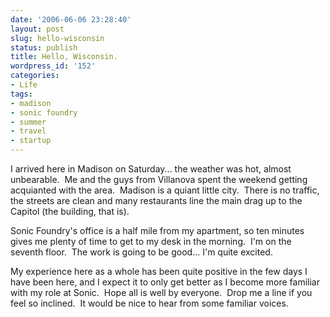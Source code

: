 ```yaml
---
date: '2006-06-06 23:28:40'
layout: post
slug: hello-wisconsin
status: publish
title: Hello, Wisconsin.
wordpress_id: '152'
categories:
- Life
tags:
- madison
- sonic foundry
- summer
- travel
- startup
---
```


I arrived here in Madison on Saturday... the weather was hot, almost unbearable.  Me and the guys from Villanova spent the weekend getting acquianted with the area.  Madison is a quiant little city.  There is no traffic, the streets are clean and many restaurants line the main drag up to the Capitol (the building, that is).

Sonic Foundry's office is a half mile from my apartment, so ten minutes gives me plenty of time to get to my desk in the morning.  I'm on the seventh floor.  The work is going to be good... I'm quite excited.

My experience here as a whole has been quite positive in the few days I have been here, and I expect it to only get better as I become more familiar with my role at Sonic.  Hope all is well by everyone.  Drop me a line if you feel so inclined.  It would be nice to hear from some familiar voices.
